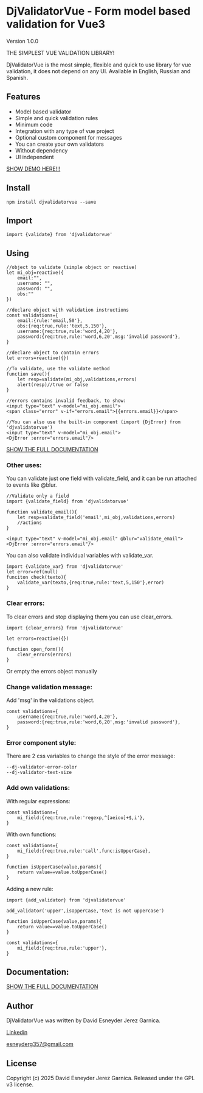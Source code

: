 # DjValidatorVue -	Form model based validation for Vue3

Version 1.0.0

THE SIMPLEST VUE VALIDATION LIBRARY!

DjValidatorVue is the most simple, flexible and quick to use library for vue validation, it does not depend on any UI.
Available in English, Russian and Spanish.

## Features

- Model based validator
- Simple and quick validation rules
- Minimum code
- Integration with any type of vue project
- Optional custom component for messages
- You can create your own validators
- Without dependency
- UI independent

[SHOW DEMO HERE!!!](https://esneyderg357.github.io/DjValidatorVue-docs/demo.html)

## Install

    npm install djvalidatorvue --save

## Import

    import {validate} from 'djvalidatorvue'

## Using

	//object to validate (simple object or reactive)
	let mi_obj=reactive({
		email:"",
		username: "",
		password: "",
		obs:""
	})

	//declare object with validation instructions
	const validations={
		email:{rule:'email,50'}, 
		obs:{req:true,rule:'text,5,150'},
		username:{req:true,rule:'word,4,20'},
		password:{req:true,rule:'word,6,20',msg:'invalid password'},
	}

	//declare object to contain errors
	let errors=reactive({})

	//To validate, use the validate method
	function save(){
		let resp=validate(mi_obj,validations,errors)
		alert(resp)//true or false
	}

	//errors contains invalid feedback, to show:
	<input type="text" v-model="mi_obj.email">
	<span class="error" v-if="errors.email">{{errors.email}}</span>

	//You can also use the built-in component (import {DjError} from 'djvalidatorvue')
	<input type="text" v-model="mi_obj.email">
	<DjError :error="errors.email"/>

	
[SHOW THE FULL DOCUMENTATION](https://esneyderg357.github.io/DjValidatorVue-docs)

### Other uses:

You can validate just one field with validate_field, and it can be run attached to events like @blur.

	//Validate only a field
	import {validate_field} from 'djvalidatorvue'

	function validate_email(){
		let resp=validate_field('email',mi_obj,validations,errors)
		//actions
	}

	<input type="text" v-model="mi_obj.email" @blur="validate_email">
	<DjError :error="errors.email"/>
			

You can also validate individual variables with validate_var.
	
	import {validate_var} from 'djvalidatorvue'
	let error=ref(null)
	funciton check(texto){
		validate_var(texto,{req:true,rule:'text,5,150'},error)
	}

### Clear errors:

To clear errors and stop displaying them you can use clear_errors.

	import {clear_errors} from 'djvalidatorvue'

	let errors=reactive({})

	function open_form(){
		clear_errors(errors)
	}

	
Or empty the errors object manually

### Change validation message:

Add 'msg' in the validations object.
	
	const validations={
		username:{req:true,rule:'word,4,20'},
		password:{req:true,rule:'word,6,20',msg:'invalid password'},
	}

### Error component style:
	
There are 2 css variables to change the style of the error message:

	--dj-validator-error-color
	--dj-validator-text-size

### Add own validations:
	
With regular expressions:
	
	const validations={
		mi_field:{req:true,rule:'regexp,^[aeiou]+$,i'},
	}

With own functions:
	
	const validations={
		mi_field:{req:true,rule:'call',func:isUpperCase},
	}

	function isUpperCase(value,params){
		return value==value.toUpperCase()
	}

Adding a new rule:

	import {add_validator} from 'djvalidatorvue'

	add_validator('upper',isUpperCase,'text is not uppercase')

	function isUpperCase(value,params){
		return value==value.toUpperCase()
	}

	const validations={
		mi_field:{req:true,rule:'upper'},
	}

## Documentation:

[SHOW THE FULL DOCUMENTATION](https://esneyderg357.github.io/DjValidatorVue-docs)

## Author

DjValidatorVue was written by David Esneyder Jerez Garnica.

[Linkedin](https://www.linkedin.com/in/david-esneyder-jerez-garnica-84309b239/)

[esneyderg357@gmail.com](mailto:esneyderg357@gmail.com)

## License

Copyright (c) 2025 David Esneyder Jerez Garnica.
Released under the GPL v3 license.
